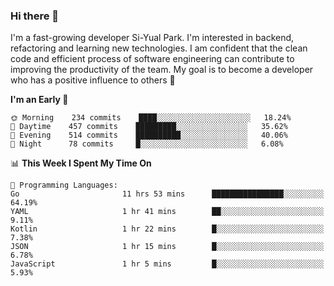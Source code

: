 ### Hi there 👋


I'm a fast-growing developer Si-Yual Park. I'm interested in backend, refactoring and learning new technologies. I am confident that the clean code and efficient process of software engineering can contribute to improving the productivity of the team. My goal is to become a developer who has a positive influence to others 🔭

<!--START_SECTION:waka-->
**I'm an Early 🐤** 

```text
🌞 Morning    234 commits    ████░░░░░░░░░░░░░░░░░░░░░   18.24% 
🌆 Daytime    457 commits    █████████░░░░░░░░░░░░░░░░   35.62% 
🌃 Evening    514 commits    ██████████░░░░░░░░░░░░░░░   40.06% 
🌙 Night      78 commits     █░░░░░░░░░░░░░░░░░░░░░░░░   6.08%

```


📊 **This Week I Spent My Time On** 

```text
💬 Programming Languages: 
Go                       11 hrs 53 mins      ████████████████░░░░░░░░░   64.19% 
YAML                     1 hr 41 mins        ██░░░░░░░░░░░░░░░░░░░░░░░   9.11% 
Kotlin                   1 hr 22 mins        █░░░░░░░░░░░░░░░░░░░░░░░░   7.38% 
JSON                     1 hr 15 mins        █░░░░░░░░░░░░░░░░░░░░░░░░   6.78% 
JavaScript               1 hr 5 mins         █░░░░░░░░░░░░░░░░░░░░░░░░   5.93%

```


<!--END_SECTION:waka-->
